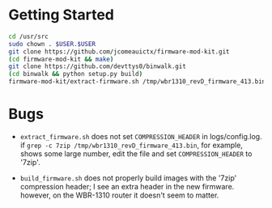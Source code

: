 # Getting Started

```bash
cd /usr/src
sudo chown . $USER.$USER
git clone https://github.com/jcomeauictx/firmware-mod-kit.git
(cd firmware-mod-kit && make)
git clone https://github.com/devttys0/binwalk.git
(cd binwalk && python setup.py build)
firmware-mod-kit/extract-firmware.sh /tmp/wbr1310_revD_firmware_413.bin /tmp/wbr1310_revD_firmware_413
```

# Bugs

*  `extract_firmware.sh` does not set `COMPRESSION_HEADER` in logs/config.log.
   if `grep -c 7zip /tmp/wbr1310_revD_firmware_413.bin`, for example, shows
   some large number, edit the file and set `COMPRESSION_HEADER` to '7zip'.

*  `build_firmware.sh` does not properly build images with the '7zip'
   compression header; I see an extra header in the new firmware. however,
   on the WBR-1310 router it doesn't seem to matter.
